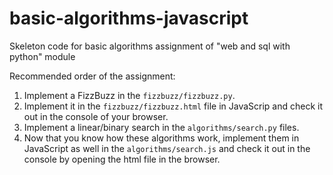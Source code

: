 # basic-algorithms-javascript

Skeleton code for basic algorithms assignment of "web and sql with python" module

Recommended order of the assignment:

1. Implement a FizzBuzz in the `fizzbuzz/fizzbuzz.py`.
1. Implement it in the `fizzbuzz/fizzbuzz.html` file in JavaScrip and check it out in the console of your browser.
1. Implement a linear/binary search in the `algorithms/search.py` files.
1. Now that you know how these algorithms work, implement them in JavaScript as well in the `algorithms/search.js` and check it out in the console by opening the html file in the browser.

